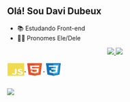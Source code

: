 ## Olá! Sou Davi Dubeux

- 📚 Estudando Front-end
- 👦🏻 Pronomes Ele/Dele

<div align="center">
  <a href="https://github.com/DaviDubeux">
  <img src="https://github-readme-stats.vercel.app/api?username=DaviDubeux&?count_private=true&show_icons=true&theme=react"/>
  <img src="https://github-readme-stats.vercel.app/api/top-langs/?username=DaviDubeux&layout=compact&theme=react"/>
</div>
  
 <div style="display: inline_block"><br>
  <img align="center" alt="Davi-Js" height="30" width="40" src="https://raw.githubusercontent.com/devicons/devicon/master/icons/javascript/javascript-plain.svg"/>
  <img align="center" alt="Davi-HTML" height="30" width="40" src="https://raw.githubusercontent.com/devicons/devicon/master/icons/html5/html5-original.svg"/>
  <img align="center" alt="Davi-CSS" height="30" width="40" src="https://raw.githubusercontent.com/devicons/devicon/master/icons/css3/css3-original.svg"/>
</div>
  
  ##
  
<div>
  <a href="https://www.linkedin.com/in/davidubeux/"><img src="https://img.shields.io/badge/-LinkedIn-%230077B5?style=for-the-badge&logo=linkedin&logoColor=white" target="_blank"></a>
</div>
